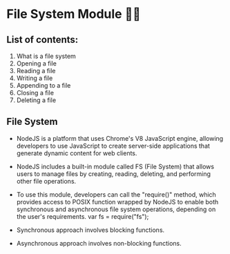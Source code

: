 # File System Module 🚀🔥

## List of contents:

1. What is a file system
2. Opening a file
3. Reading a file
4. Writing a file
5. Appending to a file
6. Closing a file
7. Deleting a file

## File System

- NodeJS is a platform that uses Chrome's V8 JavaScript engine, allowing developers to use JavaScript to create server-side applications that generate dynamic content for web clients.
- NodeJS includes a built-in module called FS (File System) that allows users to manage files by creating, reading, deleting, and performing other file operations.
- To use this module, developers can call the "require()" method, which provides access to POSIX function wrapped by NodeJS to enable both synchronous and asynchronous file system operations, depending on the user's requirements.
  var fs = require("fs");

- Synchronous approach involves blocking functions.
- Asynchronous approach involves non-blocking functions.


